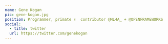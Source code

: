 ```yaml
---
name: Gene Kogan
pic: gene-kogan.jpg
position: Programmer, primate ✌️  contributor @ML4A_ + @OPENFRAMEWORKS
social:
  - title: twitter
  url: https://twitter.com/genekogan
---
```

